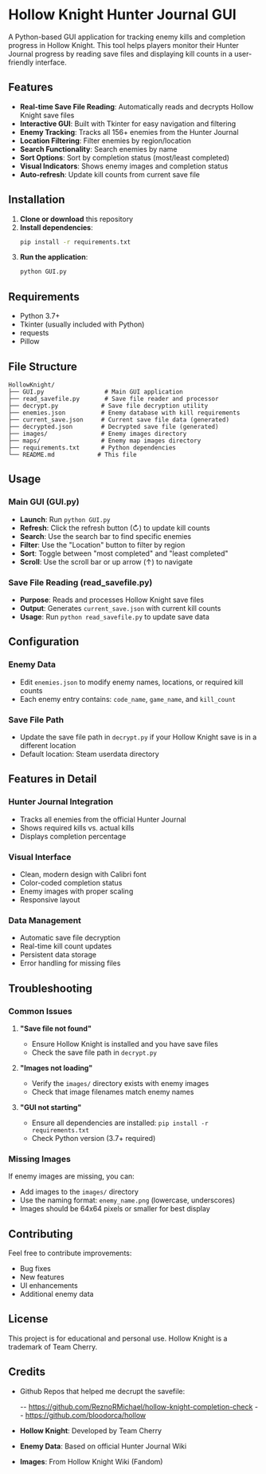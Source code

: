 # Hollow Knight Hunter Journal GUI

A Python-based GUI application for tracking enemy kills and completion progress in Hollow Knight. This tool helps players monitor their Hunter Journal progress by reading save files and displaying kill counts in a user-friendly interface.

## Features

- **Real-time Save File Reading**: Automatically reads and decrypts Hollow Knight save files
- **Interactive GUI**: Built with Tkinter for easy navigation and filtering
- **Enemy Tracking**: Tracks all 156+ enemies from the Hunter Journal
- **Location Filtering**: Filter enemies by region/location
- **Search Functionality**: Search enemies by name
- **Sort Options**: Sort by completion status (most/least completed)
- **Visual Indicators**: Shows enemy images and completion status
- **Auto-refresh**: Update kill counts from current save file

## Installation

1. **Clone or download** this repository
2. **Install dependencies**:
   ```bash
   pip install -r requirements.txt
   ```
3. **Run the application**:
   ```bash
   python GUI.py
   ```

## Requirements

- Python 3.7+
- Tkinter (usually included with Python)
- requests
- Pillow

## File Structure

```
HollowKnight/
├── GUI.py                 # Main GUI application
├── read_savefile.py       # Save file reader and processor
├── decrypt.py            # Save file decryption utility
├── enemies.json          # Enemy database with kill requirements
├── current_save.json     # Current save file data (generated)
├── decrypted.json        # Decrypted save file (generated)
├── images/               # Enemy images directory
├── maps/                 # Enemy map images directory
├── requirements.txt      # Python dependencies
└── README.md            # This file
```

## Usage

### Main GUI (GUI.py)

- **Launch**: Run `python GUI.py`
- **Refresh**: Click the refresh button (↻) to update kill counts
- **Search**: Use the search bar to find specific enemies
- **Filter**: Use the "Location" button to filter by region
- **Sort**: Toggle between "most completed" and "least completed"
- **Scroll**: Use the scroll bar or up arrow (↑) to navigate

### Save File Reading (read_savefile.py)

- **Purpose**: Reads and processes Hollow Knight save files
- **Output**: Generates `current_save.json` with current kill counts
- **Usage**: Run `python read_savefile.py` to update save data

## Configuration

### Enemy Data

- Edit `enemies.json` to modify enemy names, locations, or required kill counts
- Each enemy entry contains: `code_name`, `game_name`, and `kill_count`

### Save File Path

- Update the save file path in `decrypt.py` if your Hollow Knight save is in a different location
- Default location: Steam userdata directory

## Features in Detail

### Hunter Journal Integration

- Tracks all enemies from the official Hunter Journal
- Shows required kills vs. actual kills
- Displays completion percentage

### Visual Interface

- Clean, modern design with Calibri font
- Color-coded completion status
- Enemy images with proper scaling
- Responsive layout

### Data Management

- Automatic save file decryption
- Real-time kill count updates
- Persistent data storage
- Error handling for missing files

## Troubleshooting

### Common Issues

1. **"Save file not found"**

   - Ensure Hollow Knight is installed and you have save files
   - Check the save file path in `decrypt.py`

2. **"Images not loading"**

   - Verify the `images/` directory exists with enemy images
   - Check that image filenames match enemy names

3. **"GUI not starting"**
   - Ensure all dependencies are installed: `pip install -r requirements.txt`
   - Check Python version (3.7+ required)

### Missing Images

If enemy images are missing, you can:

- Add images to the `images/` directory
- Use the naming format: `enemy_name.png` (lowercase, underscores)
- Images should be 64x64 pixels or smaller for best display

## Contributing

Feel free to contribute improvements:

- Bug fixes
- New features
- UI enhancements
- Additional enemy data

## License

This project is for educational and personal use. Hollow Knight is a trademark of Team Cherry.

## Credits
- Github Repos that helped me decrupt the savefile:
  
   -- https://github.com/ReznoRMichael/hollow-knight-completion-check
   -- https://github.com/bloodorca/hollow
  
- **Hollow Knight**: Developed by Team Cherry
- **Enemy Data**: Based on official Hunter Journal Wiki
- **Images**: From Hollow Knight Wiki (Fandom)

